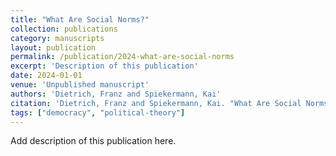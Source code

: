 ```yaml
---
title: "What Are Social Norms?"
collection: publications
category: manuscripts
layout: publication
permalink: /publication/2024-what-are-social-norms
excerpt: 'Description of this publication'
date: 2024-01-01
venue: 'Unpublished manuscript'
authors: 'Dietrich, Franz and Spiekermann, Kai'
citation: 'Dietrich, Franz and Spiekermann, Kai. "What Are Social Norms?." <em>Unpublished manuscript</em>  (2024).'
tags: ["democracy", "political-theory"]
---
```


Add description of this publication here.